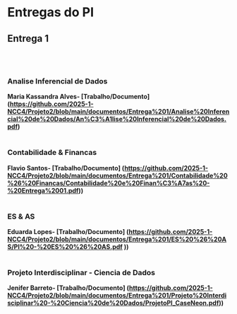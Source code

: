 # Entregas do PI

## Entrega 1
<br><br>

### Analise Inferencial de Dados

<b>Maria Kassandra Alves- [Trabalho/Documento]
(https://github.com/2025-1-NCC4/Projeto2/blob/main/documentos/Entrega%201/Analise%20Inferencial%20de%20Dados/An%C3%A1lise%20Inferencial%20de%20Dados.pdf)</b>
<br><br>

### Contabilidade & Financas

<b>Flavio Santos- [Trabalho/Documento]
(https://github.com/2025-1-NCC4/Projeto2/blob/main/documentos/Entrega%201/Contabilidade%20%26%20Financas/Contabilidade%20e%20Finan%C3%A7as%20-%20Entrega%2001.pdf))</b>
<br><br>

### ES & AS

<b>Eduarda Lopes- [Trabalho/Documento]
(https://github.com/2025-1-NCC4/Projeto2/blob/main/documentos/Entrega%201/ES%20%26%20AS/PI%20-%20ES%20%26%20AS.pdf
))</b>
<br><br>

### Projeto Interdisciplinar - Ciencia de Dados

<b>Jenifer Barreto- [Trabalho/Documento]
(https://github.com/2025-1-NCC4/Projeto2/blob/main/documentos/Entrega%201/Projeto%20Interdisciplinar%20-%20Ciencia%20de%20Dados/ProjetoPI_CaseNeon.pdf))</b>
<br><br>
